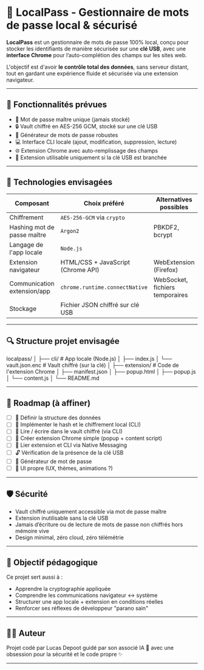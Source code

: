 # 🔐 LocalPass - Gestionnaire de mots de passe local & sécurisé

**LocalPass** est un gestionnaire de mots de passe 100% local, conçu pour stocker les identifiants de manière sécurisée sur une **clé USB**, avec une **interface Chrome** pour l’auto-complétion des champs sur les sites web.

L'objectif est d'avoir **le contrôle total des données**, sans serveur distant, tout en gardant une expérience fluide et sécurisée via une extension navigateur.

---

## 🚀 Fonctionnalités prévues

- 🔑 Mot de passe maître unique (jamais stocké)
- 🔒 Vault chiffré en AES-256 GCM, stocké sur une clé USB
- 🧠 Générateur de mots de passe robustes
- 💻 Interface CLI locale (ajout, modification, suppression, lecture)
- 🌐 Extension Chrome avec auto-remplissage des champs
- 🔐 Extension utilisable uniquement si la clé USB est branchée

---

## 🧰 Technologies envisagées

| Composant | Choix préféré | Alternatives possibles |
|----------|---------------|------------------------|
| Chiffrement | `AES-256-GCM` via `crypto`|
| Hashing mot de passe maître | `Argon2` | PBKDF2, bcrypt |
| Langage de l'app locale | `Node.js` |
| Extension navigateur | HTML/CSS + JavaScript (Chrome API) | WebExtension (Firefox) |
| Communication extension/app | `chrome.runtime.connectNative` | WebSocket, fichiers temporaires |
| Stockage | Fichier JSON chiffré sur clé USB |

---

## 🔍 Structure projet envisagée

localpass/
│
├── cli/ # App locale (Node.js)
│ ├── index.js
│ └── vault.json.enc # Vault chiffré (sur la clé)
│
├── extension/ # Code de l'extension Chrome
│ ├── manifest.json
│ ├── popup.html
│ ├── popup.js
│ └── content.js
│
└── README.md

---

## 📅 Roadmap (à affiner)

- [ ] 🎯 Définir la structure des données
- [ ] 🔐 Implémenter le hash et le chiffrement local (CLI)
- [ ] 🧪 Lire / écrire dans le vault chiffré (via CLI)
- [ ] 🧩 Créer extension Chrome simple (popup + content script)
- [ ] 🔗 Lier extension et CLI via Native Messaging
- [ ] 🔓 Vérification de la présence de la clé USB
- [ ] 🧠 Générateur de mot de passe
- [ ] 🌙 UI propre (UX, thèmes, animations ?)

---

## 🛡️ Sécurité

- Vault chiffré uniquement accessible via mot de passe maître
- Extension inutilisable sans la clé USB
- Jamais d’écriture ou de lecture de mots de passe non chiffrés hors mémoire vive
- Design minimal, zéro cloud, zéro télémétrie

---

## 🧠 Objectif pédagogique

Ce projet sert aussi à :

- Apprendre la cryptographie appliquée
- Comprendre les communications navigateur ↔ système
- Structurer une app locale + extension en conditions réelles
- Renforcer ses réflexes de développeur "parano sain"

---

## 👨‍💻 Auteur

Projet codé par Lucas Depoot guidé par son associé IA 🧠 avec une obsession pour la sécurité et le code propre ✨

---

